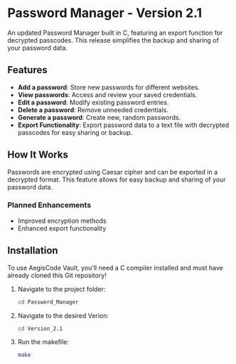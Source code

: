 # Password Manager - Version 2.1

An updated Password Manager built in C, featuring an export function for decrypted passcodes. This release simplifies the backup and sharing of your password data.

## Features
- **Add a password**: Store new passwords for different websites.
- **View passwords**: Access and review your saved credentials.
- **Edit a password**: Modify existing password entries.
- **Delete a password**: Remove unneeded credentials.
- **Generate a password**: Create new, random passwords.
- **Export Functionality**: Export password data to a text file with decrypted passcodes for easy sharing or backup.

## How It Works
Passwords are encrypted using Caesar cipher and can be exported in a decrypted format. This feature allows for easy backup and sharing of your password data.

### Planned Enhancements
- Improved encryption methods
- Enhanced export functionality

## Installation
To use AegisCode Vault, you'll need a C compiler installed and must have already cloned this Git repository!
1. Navigate to the project folder:
    ```bash
    cd Password_Manager
    ```
2. Navigate to the desired Verion:
    ```bash
    cd Version_2.1
    ```
3. Run the makefile:
    ```bash
    make
    ```
